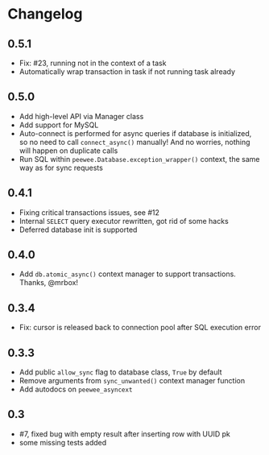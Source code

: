 # Changelog

## 0.5.1

- Fix: #23, running not in the context of a task
- Automatically wrap transaction in task if not running task already

## 0.5.0

- Add high-level API via Manager class
- Add support for MySQL
- Auto-connect is performed for async queries if database is initialized, so no need to call `connect_async()` manually! And no worries, nothing will happen on duplicate calls
- Run SQL within `peewee.Database.exception_wrapper()` context, the same way as for sync requests

## 0.4.1

- Fixing critical transactions issues, see #12
- Internal `SELECT` query executor rewritten, got rid of some hacks
- Deferred database init is supported

## 0.4.0

- Add `db.atomic_async()` context manager to support transactions. Thanks, @mrbox!

## 0.3.4

- Fix: cursor is released back to connection pool after SQL execution error

## 0.3.3

- Add public `allow_sync` flag to database class, `True` by default
- Remove arguments from `sync_unwanted()` context manager function
- Add autodocs on `peewee_asyncext`

## 0.3

- #7, fixed bug with empty result after inserting row with UUID pk 
- some missing tests added
